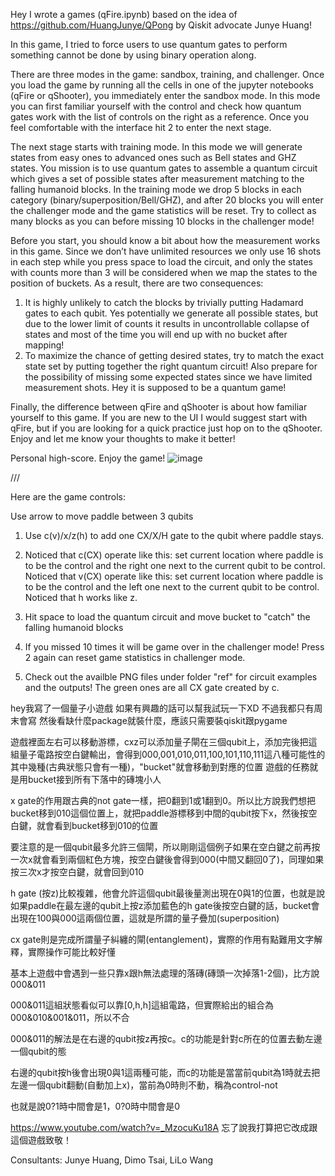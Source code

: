 Hey I wrote a games (qFire.ipynb) based on the idea of https://github.com/HuangJunye/QPong by Qiskit advocate Junye Huang!

In this game, I tried to force users to use quantum gates to perform something cannot be done by using binary operation along.

There are three modes in the game: sandbox, training, and challenger. Once you load the game by running all the cells in one of the jupyter notebooks (qFire or qShooter), you immediately enter the sandbox mode. In this mode you can first familiar yourself with the control and check how quantum gates work with the list of controls on the right as a reference. Once you feel comfortable with the interface hit 2 to enter the next stage.

The next stage starts with training mode. In this mode we will generate states from easy ones to advanced ones such as Bell states and GHZ states. You mission is to use quantum gates to assemble a quantum circuit which gives a set of possible states after measurement matching to the falling humanoid blocks. In the training mode we drop 5 blocks in each category (binary/superposition/Bell/GHZ), and after 20 blocks you will enter the challenger mode and the game statistics will be reset. Try to collect as many blocks as you can before missing 10 blocks in the challenger mode!

Before you start, you should know a bit about how the measurement works in this game. Since we don’t have unlimited resources we only use 16 shots in each step while you press space to load the circuit, and only the states with counts more than 3 will be considered when we map the states to the position of buckets. As a result, there are two consequences:
1.	It is highly unlikely to catch the blocks by trivially putting Hadamard gates to each qubit. Yes potentially we generate all possible states, but due to the lower limit of counts it results in uncontrollable collapse of states and most of the time you will end up with no bucket after mapping!
2.	To maximize the chance of getting desired states, try to match the exact state set by putting together the right quantum circuit! Also prepare for the possibility of missing some expected states since we have limited measurement shots. Hey it is supposed to be a quantum game!

Finally, the difference between qFire and qShooter is about how familiar yourself to this game. If you are new to the UI I would suggest start with qFire, but if you are looking for a quick practice just hop on to the qShooter. Enjoy and let me know your thoughts to make it better!

Personal high-score. Enjoy the game!
![image](https://github.com/wslu42/quantumFireman/blob/master/hc.png)

///

Here are the game controls:

Use arrow to move paddle between 3 qubits

1. Use c(v)/x/z(h) to add one CX/X/H gate to the qubit where paddle stays. 

2. Noticed that c(CX) operate like this: set current location where paddle is to be the control and the right one next to the current qubit to be control. Noticed that v(CX) operate like this: set current location where paddle is to be the control and the left one next to the current qubit to be control. Noticed that h works like z.

3. Hit space to load the quantum circuit and move bucket to "catch" the falling humanoid blocks

4. If you missed 10 times it will be game over in the challenger mode! Press 2 again can reset game statistics in challenger mode.

5. Check out the availble PNG files under folder "ref" for circuit examples and the outputs! The green ones are all CX gate created by c.

hey我寫了一個量子小遊戲 如果有興趣的話可以幫我試玩一下XD 不過我都只有周末會寫 然後看缺什麼package就裝什麼，應該只需要裝qiskit跟pygame

遊戲裡面左右可以移動游標，cxz可以添加量子閘在三個qubit上，添加完後把這組量子電路按空白鍵輸出，會得到000,001,010,011,100,101,110,111這八種可能性的其中幾種(古典狀態只會有一種)，"bucket"就會移動到對應的位置 遊戲的任務就是用bucket接到所有下落中的磚塊小人

x gate的作用跟古典的not gate一樣，把0翻到1或1翻到0。所以比方說我們想把bucket移到010這個位置上，就把paddle游標移到中間的qubit按下x，然後按空白鍵，就會看到bucket移到010的位置

要注意的是一個qubit最多允許三個閘，所以剛剛這個例子如果在空白鍵之前再按一次x就會看到兩個紅色方塊，按空白鍵後會得到000(中間又翻回0了)，同理如果按三次x才按空白鍵，就會回到010

h gate (按z)比較複雜，他會允許這個qubit最後量測出現在0與1的位置，也就是說如果paddle在最左邊的qubit上按z添加藍色的h gate後按空白鍵的話，bucket會出現在100與000這兩個位置，這就是所謂的量子疊加(superposition)

cx gate則是完成所謂量子糾纏的閘(entanglement)，實際的作用有點難用文字解釋，實際操作可能比較好懂

基本上遊戲中會遇到一些只靠x跟h無法處理的落磚(磚頭一次掉落1-2個)，比方說000&011

000&011這組狀態看似可以靠[0,h,h]這組電路，但實際給出的組合為000&010&001&011，所以不合

000&011的解法是在右邊的qubit按z再按c。c的功能是針對c所在的位置去動左邊一個qubit的態

右邊的qubit按h後會出現0與1這兩種可能，而c的功能是當當前qubit為1時就去把左邊一個qubit翻動(自動加上x)，當前為0時則不動，稱為control-not

也就是說0?1時中間會是1，0?0時中間會是0

https://www.youtube.com/watch?v=_MzocuKu18A 忘了說我打算把它改成跟這個遊戲致敬！

Consultants: Junye Huang, Dimo Tsai, LiLo Wang

